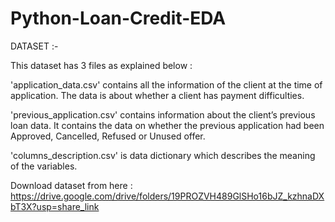 # Python-Loan-Credit-EDA

DATASET :-

This dataset has 3 files as explained below :


'application_data.csv' contains all the information of the client at the time of application. The data is about whether a client has payment difficulties.


'previous_application.csv' contains information about the client’s previous loan data. It contains the data on whether the previous application had been Approved, Cancelled, Refused or Unused offer.


'columns_description.csv' is data dictionary which describes the meaning of the variables.


Download dataset from here : https://drive.google.com/drive/folders/19PROZVH489GlSHo16bJZ_kzhnaDXbT3X?usp=share_link
